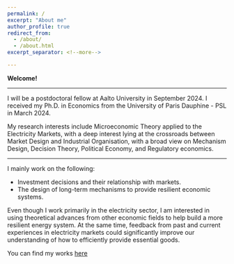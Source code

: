 ```yaml
---
permalink: /
excerpt: "About me"
author_profile: true
redirect_from: 
  - /about/
  - /about.html
excerpt_separator: <!--more-->

---
```


**Welcome!**

------

I will be a postdoctoral fellow at Aalto University in September 2024. I received my Ph.D. in Economics from the University of Paris Dauphine - PSL in March 2024.  

My research interests include Microeconomic Theory applied to the Electricity Markets, with a deep interest lying at the crossroads between Market Design and Industrial Organisation, with a broad view on Mechanism Design, Decision Theory, Political Economy, and Regulatory economics.

------

I mainly work on the following:

- Investment decisions and their relationship with markets. 
- The design of long-term mechanisms to provide resilient economic systems. 

Even though I work primarily in the electricity sector, I am interested in using theoretical advances from other economic fields to help build a more resilient energy system. At the same time, feedback from past and current experiences in electricity markets could significantly improve our understanding of how to efficiently provide essential goods.

You can find my works [here](https://leopoldmonjoie.com/publications/)

   <!--more--> 

